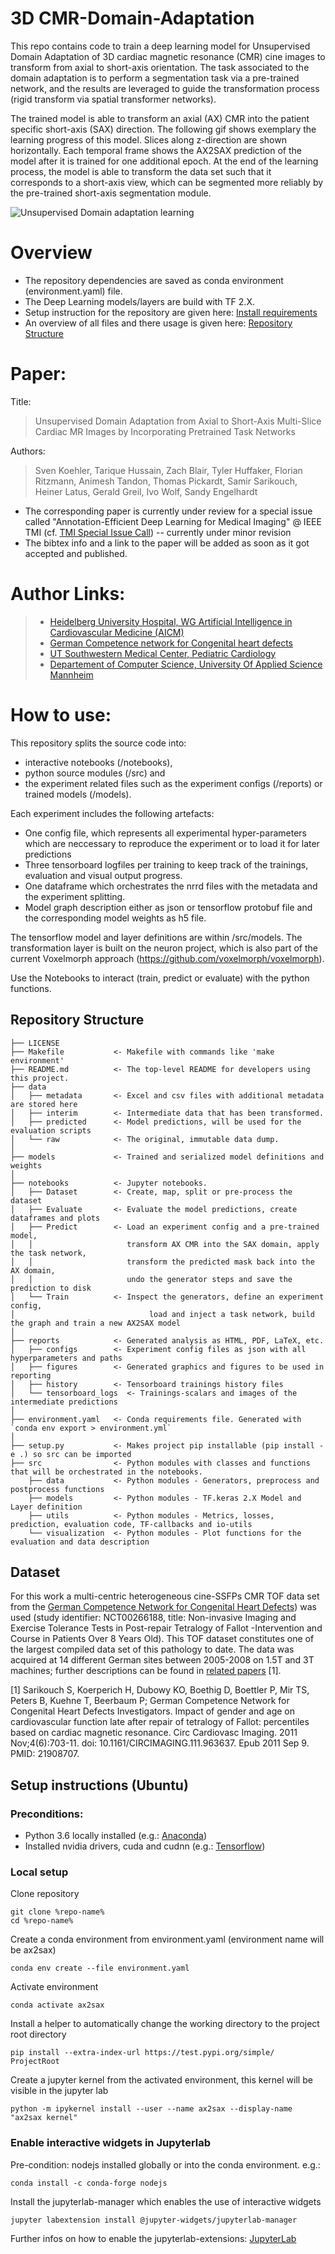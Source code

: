 # 3D CMR-Domain-Adaptation

This repo contains code to train a deep learning model for Unsupervised Domain Adaptation of 3D cardiac magnetic resonance (CMR) cine images to transform from axial to short-axis orientation. The task associated to the domain adaptation is to perform a segmentation task via a pre-trained network, and the results are leveraged to guide the transformation process (rigid transform via spatial transformer networks).

The trained model is able to transform an axial (AX) CMR into the patient specific short-axis (SAX) direction.
The following gif shows exemplary the learning progress of this model. Slices along z-direction are shown horizontally. 
Each temporal frame shows the AX2SAX prediction of the model after it is trained for one additional epoch. At the end of the learning process, the model is able to transform the data set such that it corresponds to a short-axis view, which can be segmented more reliably by the pre-trained short-axis segmentation module. 

![Unsupervised Domain adaptation learning](https://github.com/Cardio-AI/3d-mri-domain-adaption/blob/master/reports/ax_sax_learning_example.gif "learning progress") 


# Overview

- The repository dependencies are saved as conda environment (environment.yaml) file. 
- The Deep Learning models/layers are build with TF 2.X.
- Setup instruction for the repository are given here: [Install requirements](https://github.com/Cardio-AI/3d-mri-domain-adaptation#setup-instructions-tested-with-osx-and-ubuntu)
- An overview of all files and there usage is given here: [Repository Structure](https://github.com/Cardio-AI/3d-mri-domain-adaptation#repository-structure)

# Paper:

Title:
>Unsupervised Domain Adaptation from Axial to Short-Axis Multi-Slice Cardiac MR Images by Incorporating Pretrained Task Networks

Authors:
>Sven Koehler, Tarique Hussain, Zach Blair, Tyler Huffaker, Florian Ritzmann, Animesh Tandon,
Thomas Pickardt, Samir Sarikouch, Heiner Latus, Gerald Greil, Ivo Wolf, Sandy Engelhardt

- The corresponding paper is currently under review for a special issue called "Annotation-Efficient Deep Learning for Medical Imaging" @ IEEE TMI (cf. [TMI Special Issue Call](https://www.embs.org/wp-content/uploads/2020/04/Special_Issue_CFP_DL4MI.pdf)) -- currently under minor revision
- The bibtex info and a link to the paper will be added as soon as it got accepted and published.


# Author Links:

>- [Heidelberg University Hospital, WG Artificial Intelligence in Cardiovascular Medicine (AICM)](https://www.klinikum.uni-heidelberg.de/chirurgische-klinik-zentrum/herzchirurgie/forschung/ag-artificial-intelligence-in-cardiovascular-medicine)
>- [German Competence network for Congenital heart defects](https://www.kompetenznetz-ahf.de/en/about-us/competence-network/)
>- [UT Southwestern Medical Center, Pediatric Cardiology](https://www.utsouthwestern.edu/education/medical-school/departments/pediatrics/divisions/cardiology/)
>- [Departement of Computer Science, University Of Applied Science Mannheim](https://www.informatik.hs-mannheim.de/wir/menschen/professoren/prof-dr-ivo-wolf.html)


# How to use:

This repository splits the source code into: 
- interactive notebooks (/notebooks), 
- python source modules (/src) and 
- the experiment related files such as the experiment configs (/reports) or trained models (/models).

Each experiment includes the following artefacts:
- One config file, which represents all experimental hyper-parameters which are neccessary to reproduce the experiment or to load it for later predictions
- Three tensorboard logfiles per training to keep track of the trainings, evaluation and visual output progress. 
- One dataframe which orchestrates the nrrd files with the metadata and the experiment splitting. 
- Model graph description either as json or tensorflow protobuf file and the corresponding model weights as h5 file.

The tensorflow model and layer definitions are within /src/models. 
The transformation layer is built on the neuron project, which is also part of the current Voxelmorph approach (https://github.com/voxelmorph/voxelmorph).

Use the Notebooks to interact (train, predict or evaluate) with the python functions.


## Repository Structure

    ├── LICENSE
    ├── Makefile           <- Makefile with commands like 'make environment'
    ├── README.md          <- The top-level README for developers using this project.
    ├── data
    │   ├── metadata       <- Excel and csv files with additional metadata are stored here
    │   ├── interim        <- Intermediate data that has been transformed.
    │   ├── predicted      <- Model predictions, will be used for the evaluation scripts
    │   └── raw            <- The original, immutable data dump.
    │
    ├── models             <- Trained and serialized model definitions and weights
    │
    ├── notebooks          <- Jupyter notebooks. 
    │   ├── Dataset        <- Create, map, split or pre-process the dataset
    │   ├── Evaluate       <- Evaluate the model predictions, create dataframes and plots
    │   ├── Predict        <- Load an experiment config and a pre-trained model, 
    │   │                     transform AX CMR into the SAX domain, apply the task network, 
    │   │                     transform the predicted mask back into the AX domain, 
    │   │                     undo the generator steps and save the prediction to disk   
    │   └── Train          <- Inspect the generators, define an experiment config,
    │                              load and inject a task network, build the graph and train a new AX2SAX model
    │
    ├── reports            <- Generated analysis as HTML, PDF, LaTeX, etc.
    │   ├── configs        <- Experiment config files as json with all hyperparameters and paths
    │   ├── figures        <- Generated graphics and figures to be used in reporting
    │   ├── history        <- Tensorboard trainings history files
    │   └── tensorboard_logs  <- Trainings-scalars and images of the intermediate predictions
    │
    ├── environment.yaml   <- Conda requirements file. Generated with `conda env export > environment.yml`
    │
    ├── setup.py           <- Makes project pip installable (pip install -e .) so src can be imported
    ├── src                <- Python modules with classes and functions that will be orchestrated in the notebooks.
        ├── data           <- Python modules - Generators, preprocess and postprocess functions
        ├── models         <- Python modules - TF.keras 2.X Model and Layer definition
        ├── utils          <- Python modules - Metrics, losses, prediction, evaluation code, TF-callbacks and io-utils
        └── visualization  <- Python modules - Plot functions for the evaluation and data description

## Dataset
For this work a multi-centric heterogeneous cine-SSFPs CMR TOF data set from the [German Competence Network for Congenital Heart Defects](https://www.kompetenznetz-ahf.de/en/about-us/competence-network/)) was used (study identifier: NCT00266188, title: Non-invasive Imaging and Exercise Tolerance Tests in Post-repair Tetralogy of Fallot -Intervention and Course in Patients Over 8 Years Old). 
This TOF dataset constitutes one of the largest compiled data set of this pathology to date. 
The data was acquired at 14 different German sites between 2005-2008 on 1.5T and 3T machines; 
further descriptions can be found in [related papers](https://www.ahajournals.org/doi/epub/10.1161/CIRCIMAGING.111.963637) [1].

[1] Sarikouch S, Koerperich H, Dubowy KO, Boethig D, Boettler P, Mir TS, Peters B, Kuehne T, Beerbaum P; German Competence Network for Congenital Heart Defects Investigators. Impact of gender and age on cardiovascular function late after repair of tetralogy of Fallot: percentiles based on cardiac magnetic resonance. Circ Cardiovasc Imaging. 2011 Nov;4(6):703-11. doi: 10.1161/CIRCIMAGING.111.963637. Epub 2011 Sep 9. PMID: 21908707.

## Setup instructions (Ubuntu)

### Preconditions: 
- Python 3.6 locally installed 
(e.g.:  <a target="_blank" href="https://www.anaconda.com/download/#macos">Anaconda</a>)
- Installed nvidia drivers, cuda and cudnn 
(e.g.:  <a target="_blank" href="https://www.tensorflow.org/install/gpu">Tensorflow</a>)

### Local setup
Clone repository
```
git clone %repo-name%
cd %repo-name%
```
Create a conda environment from environment.yaml (environment name will be ax2sax)
```
conda env create --file environment.yaml
```

Activate environment
```
conda activate ax2sax
```
Install a helper to automatically change the working directory to the project root directory
```
pip install --extra-index-url https://test.pypi.org/simple/ ProjectRoot
```
Create a jupyter kernel from the activated environment, this kernel will be visible in the jupyter lab
```
python -m ipykernel install --user --name ax2sax --display-name "ax2sax kernel"
```


### Enable interactive widgets in Jupyterlab

Pre-condition: nodejs installed globally or into the conda environment. e.g.:
```
conda install -c conda-forge nodejs
```
Install the jupyterlab-manager which enables the use of interactive widgets
```
jupyter labextension install @jupyter-widgets/jupyterlab-manager
```

Further infos on how to enable the jupyterlab-extensions:
[JupyterLab](https://ipywidgets.readthedocs.io/en/latest/user_install.html#installing-the-jupyterlab-extension)



